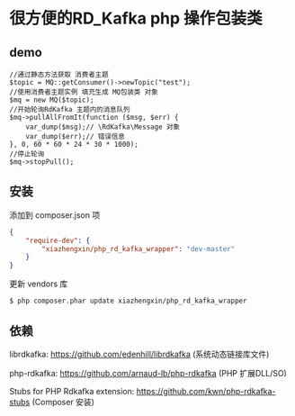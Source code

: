 # 很方便的RD_Kafka php 操作包装类

## demo
```
//通过静态方法获取 消费者主题
$topic = MQ::getConsumer()->newTopic("test");
//使用消费者主题实例 填充生成 MQ包装类 对象
$mq = new MQ($topic);
//开始轮询RdKafka 主题内的消息队列
$mq->pullAllFromIt(function ($msg, $err) {
    var_dump($msg);// \RdKafka\Message 对象
    var_dump($err);// 错误信息
}, 0, 60 * 60 * 24 * 30 * 1000);
//停止轮询
$mq->stopPull();
```
## 安装

添加到 composer.json 项

```json
{
    "require-dev": {
        "xiazhengxin/php_rd_kafka_wrapper": "dev-master"
    }
}
```

更新 vendors 库

```
$ php composer.phar update xiazhengxin/php_rd_kafka_wrapper
```

## 依赖

librdkafka: https://github.com/edenhill/librdkafka (系统动态链接库文件)

php-rdkafka: https://github.com/arnaud-lb/php-rdkafka (PHP 扩展DLL/SO)

Stubs for PHP Rdkafka extension: 
https://github.com/kwn/php-rdkafka-stubs (Composer 安装)
